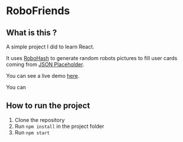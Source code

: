# RoboFriends

## What is this ?

A simple project I did to learn React.

It uses [RoboHash](https://robohash.org/) to generate random robots pictures to fill user cards coming from [JSON Placeholder](https://jsonplaceholder.typicode.com/).

You can see a live demo [here](francoiscordier.github.io/robofriends).

You can 

## How to run the project

1. Clone the repository
2. Run `npm install` in the project folder
3. Run `npm start`

